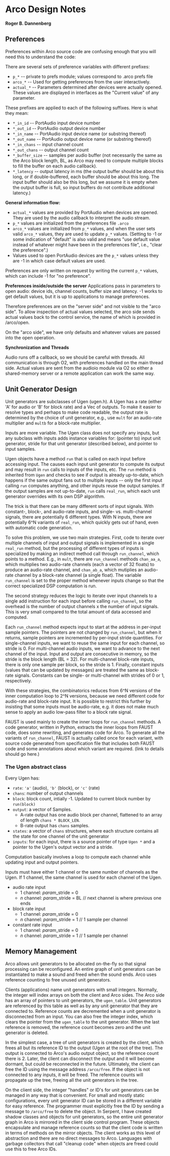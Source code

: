 # Arco Design Notes

**Roger B. Dannenberg**

## Preferences
Preferences within Arco source code are confusing enough that you
will need this to understand the code:

There are several sets of preference variables with different prefixes:
- `p_*` -- private to prefs module; values correspond to .arco prefs file
- `arco_*` -- Used for getting preferences from the user interactively.
- `actual_*` -- Parameters determined after devices were actually opened.
  These values are displayed in interfaces as the "Current value" of any
  parameter.

These prefixes are applied to each of the following suffixes. Here is
what they mean:

- `*_in_id` -- PortAudio input device number
- `*_out_id` -- PortAudio output device number
- `*_in_name` -- PortAudio input device name (or substring thereof)
- `*_out_name` -- PortAudio output device name (or substring thereof)
- `*_in_chans` -- input channel count
- `*_out_chans` -- output channel count
- `*_buffer_size` -- samples per audio buffer (not necessarily the
  same as the Arco block length, BL, as Arco may need to compute
  multiple blocks to fill the buffer on each audio callback).
- `*_latency` -- output latency in ms (the output buffer should be
  about this long, or if double-buffered, each buffer should be about
  this long. The input buffer should also be this long, but we assume
  it is empty when the output buffer is full, so input buffers do not
  contribute additional latency.)

**General information flow:**
- `actual_*` values are provided by PortAudio when devices are opened.
They are used by the audio callback to interpret the audio stream.
- `p_*` values are initialized from the preferences file `.arco`
- `arco_*` values are initialized from `p_*` values, and when the user
  sets valid `arco_*` values, they are used to update `p_*` values.
  (Setting to -1 or some indication of "default" is also valid and
  means "use default value instead of whatever might have been in the
  preferences file", i.e., "clear the preference".)
- Values used to open PortAudio devices are the `p_*` values unless
  they are -1 in which case default values are used.

Preferences are only written on request by writing the current `p_*`
values, which can include -1 for "no preference".

**Preferences inside/outside the server**
Applications pass in parameters to open audio: device ids, channel
counts, buffer size and latency. -1 works to get default values,
but it is up to applications to manage preferences.

Therefore preferences are on the "server side" and not visible to
the "arco side". To allow inspection of actual values selected, the
arco side sends actual values back to the control service, the name
of which is provided in /arco/open.

On the "arco side", we have only defaults and whatever values are
passed into the open operation.

**Synchronization and Threads**

Audio runs off a callback, so we should be careful with threads.
All communication is through O2, with preferences handled on the
main thread side. Actual values are sent from the audioio module
via O2 so either a shared-memory server or a remote application
can work the same way.

## Unit Generator Design
Unit generators are subclasses of Ugen (ugen.h). A Ugen has a
rate (either 'A' for audio or 'B' for block rate) and a Vec of
outputs. To make it easier to resolve types and perhaps to
make code readable, the output rate is determined by the choice
of unit generator, e.g., use `mult` for an audio-rate multiplier
and `multb` for a block-rate multiplier.

Inputs are more variable. The Ugen class does not specify any
inputs, but any subclass with inputs adds instance variables
for: (pointer to) input unit generator, stride for that unit
generator (described below), and pointer to input samples.

Ugen objects have a method `run` that is called on each input
before accessing input. The causes each input unit generator to
compute its output and may result in `run` calls to inputs of
the inputs, etc.  The `run` method is inherited from `Ugen`
and checks to see if output is already up-to-date, which happens
if the same output fans out to multiple inputs -- only the first
input calling `run` computes anything, and other inputs reuse
the output samples. If the output samples are not up-to-date,
`run` calls `real_run`, which each unit generator overrides
with its own DSP algorithm.

The trick is that there can be many different sorts of input
signals. With constant-, block-, and audio-rate inputs, and
single- vs. multi-channel signals, there are potentially 6
different types. With N inputs, there are potentially 6^N
variants of `real_run`, which quickly gets out of hand, even
with automatic code generation.

To solve this problem, we use two main strategies. First,
code to iterate over multiple channels of input and output
signals is implemented in a single `real_run` method, but
the processing of different types of inputs is specialized
by making an indirect method call through `run_channel`,
which points to a method.  E.g., in `mult`, there are
`run_channel` methods `chan_aa_a`, which multiplies two
audio-rate channels (each a vector of 32 floats) to
produce an audio-rate channel, and `chan_ab_a`, which
mutiplies an audio-rate channel by a block-rate channel
(a single float). The variable `run_channel`
is set to the proper method whenever inputs change so that
the correct specialized DSP computation is run.

The second strategy reduces the logic to iterate over
input channels to a single add instruction for
each input before calling `run_channel`, so the overhead
is the number of output channels x the number of input
signals. This is very small compared to the total
amount of data accessed and computed.

Each `run_channel` method expects input to start
at the address in per-input sample pointers. The
pointers are not changed by `run_channel`, but
when it returns, sample pointers are incremented by
per-input stride quantities. For single-channel
inputs, we want to reuse the same input for each
channel, so stride is 0. For multi-channel audio
inputs, we want to advance to the next channel of
the input. Input and output are consecutive in
memory, so the stride is the block length (BL = 32).
For multi-channel block-rate inputs, there is only
one sample per block, so the stride is 1. Finally,
constant inputs (values that can be updated by
messages) are treated the same as block-rate signals.
Constants can be single- or multi-channel with strides
of 0 or 1, respectively.

With these strategies, the combinatorics reduces from
6^N versions of the inner computation loop to 2^N versions,
because we need different code for audio-rate and block-rate
input. It is possible to restrict this further by insisting
that some inputs must be audio-rate, e.g. it does not make
much sense to apply an audio low-pass filter to a block rate
signal.

FAUST is used mainly to create the inner loops for
`run_channel` methods. A code generator, written in Python,
extracts the inner loops from FAUST code, does some rewriting,
and generates code for Arco. To generate all the variants of
`run_channel`, FAUST is actually called once for each
variant, with source code generated from specification file
that includes both FAUST code and some annotations about
which variant are required. (link to details should go here.)

### The Ugen abstract class

Every Ugen has:
- `rate`: `'a'` (audio), `'b'` (block), or `'c'` (rate)
- `chans`: number of output channels
- `block`: block count, intially -1. Updated to current block number by `run(block)`
- `output`: a vector of Samples. 
  - A-rate output has one audio block per channel, flattened to an array of length `chans * BLOCK_LEN`. 
  - B-rate output has `chans` samples.
- `states`: a vector of `chans` structures, where each structure contains all
   the state for one channel of the unit generator
- `inputs`: for each input, there is a source pointer of type `Ugen *` and a pointer to the Ugen's output vector and a stride.

Computation basically involves a loop to compute each channel while updating input
and output pointers.

Inputs must have either 1 channel or the same number of channels as the Ugen. If 1 channel, the same channel is used for each channel of the Ugen.
- audio rate input
  - 1 channel: *param*_stride = 0
  - *n* channel: *param*_stride = BL // next channel is where previous one ends
- block rate input
  - 1 channel: *param*_stride = 0
  - *n* channel: *param*_stride = 1 // 1 sample per channel
- constant rate input
  - 1 channel: *param*_stride = 0
  - *n* channel: *param*_stride = 1 // 1 sample per channel


## Memory Management
Arco allows unit generators to be allocated on-the-fly so
that signal processing can be reconfigured. An entire graph
of unit generators can be instantiated to make a sound and
freed when the sound ends. Arco uses reference counting to
free unused unit generators.

Clients (applications) name unit generators with small
integers. Normally, the integer will index arrays on both
the client and Arco sides. The Arco side has an array of
pointers to unit generators, the `ugen_table`. Unit
generators are referenced by this table as well as by
any unit generator that they are connected to. Reference
counts are decremented when a unit generator is
disconnected from an input. You can also free the integer
index, which clears the pointer from the `ugen_table` to
the unit generator. When the last reference is removed,
the reference count becomes zero and the unit generator
is deleted.

In the simplest case, a tree of unit generators is
created by the client, which frees all but its reference
ID to the output (Ugen at the root of the tree). The
output is connected to Arco's audio output object, so
the reference count there is 2.
Later, the client can disconnect the output and it
will become dormant, but could be reconnected in the
future. Ultimately, the client can free the ID
using the message address `/arco/free`. If the object
is not connected to any inputs, it will be freed. The
reference counts will propagate up the tree, freeing
all the unit generators in the tree.

On the client side, the integer "handles" or ID's for
unit generators can be managed in any way that is
convenient. For small and mostly static configurations,
every unit generator ID can be stored in a different
variable for easy reference. The programmer must explicitly
free the ID by sending a message to `/arco/free` to delete
the object. In Serpent, I have created shadow classes and
objects for unit generators, so the entire unit generator
graph in Arco is mirrored in the client side control program.
These objects encapsulate and manage reference counts so
that the client code is written in terms of methods on the
mirror objects. The client works as this level of abstraction
and there are no direct messages to Arco. Languages with
garbage collectors that call "cleanup code" when objects
are freed could use this to free Arco IDs.



